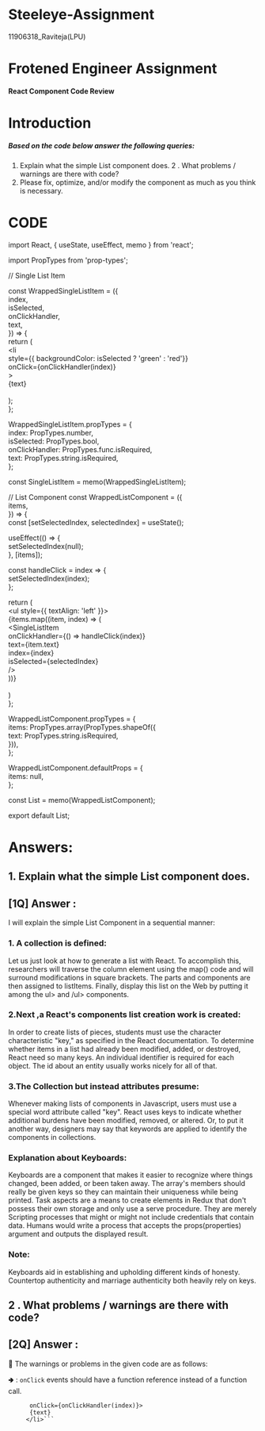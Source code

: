 # Steeleye-Assignment
11906318_Raviteja(LPU)


# Frotened Engineer Assignment

#### React Component Code Review

# Introduction

##### Based on the code below answer the following queries:

1. Explain what the simple List component does.
2 . What problems / warnings are there with code?
3. Please fix, optimize, and/or modify the component as much as you think is necessary.

# CODE

import React, { useState, useEffect, memo } from 'react';  <br/>

import PropTypes from 'prop-types';   <br/>

// Single List Item

const WrappedSingleListItem = ({ <br/>
  index, <br/>
  isSelected,  <br/>
  onClickHandler,  <br/>
  text,  <br/>
}) => {   <br/>
  return (  <br/>
    <li    <br/>
      style={{ backgroundColor: isSelected ? 'green' : 'red'}}  <br/>
      onClick={onClickHandler(index)}  <br/>
    >  <br/>
      {text}   <br/>
    </li>   <br/>
  );   <br/>
};    <br/>



WrappedSingleListItem.propTypes = {   <br/>
  index: PropTypes.number,    <br/>
  isSelected: PropTypes.bool,  <br/>
  onClickHandler: PropTypes.func.isRequired,  <br/>
  text: PropTypes.string.isRequired,  <br/>
};  <br/>



const SingleListItem = memo(WrappedSingleListItem);  <br/>

// List Component
const WrappedListComponent = ({  <br/>
  items,   <br/>
}) => {   <br/>
  const [setSelectedIndex, selectedIndex] = useState();  <br/>

  useEffect(() => {  <br/>
    setSelectedIndex(null);  <br/>
  }, [items]);  <br/>

  const handleClick = index => {  <br/>
    setSelectedIndex(index);   <br/>
  };   <br/>

  return (  <br/>
    <ul style={{ textAlign: 'left' }}>  <br/>
      {items.map((item, index) => (   <br/>
        <SingleListItem  <br/>
          onClickHandler={() => handleClick(index)}  <br/>
          text={item.text}  <br/>
          index={index}  <br/>
          isSelected={selectedIndex}   <br/>
        />  <br/>
      ))}   <br/>
    </ul>  <br/>
  )  <br/>
};  <br/>



WrappedListComponent.propTypes = {  <br/>
  items: PropTypes.array(PropTypes.shapeOf({  <br/>
    text: PropTypes.string.isRequired,  <br/>
  })),<br/>
}; <br/>



WrappedListComponent.defaultProps = {  <br/>
  items: null,  <br/>
};  <br/>

const List = memo(WrappedListComponent);  <br/>

export default List;  <br/>



# Answers: 

## 1. Explain what the simple List component does.

## [1Q] Answer :

I will explain the simple List Component in a sequential manner:

### 1. A collection is  defined:

Let us just look at how to generate a list with React. To accomplish this, researchers will traverse the column element using the map() code and will surround modifications in square brackets. The parts and components are then assigned to listItems. Finally, display this list on the Web by putting it among the ul> and /ul> components.


### 2.Next ,a  React's components list creation work is created:

In order to create lists of pieces, students must use the character characteristic "key," as specified in the React documentation. To determine whether items in a list had already been modified, added, or destroyed, React need so many keys. An individual identifier is required for each object. The id about an entity usually works nicely for all of that.

### 3.The Collection but instead attributes presume:


Whenever making lists of components in Javascript, users must use a special word attribute called "key". React uses keys to indicate whether additional burdens have been modified, removed, or altered. Or, to put it another way, designers may say that keywords are applied to identify the components in collections.

### Explanation about Keyboards:

Keyboards are a component that makes it easier to recognize where things changed, been added, or been taken away. The array's members should really be given keys so they can maintain their uniqueness while being printed. Task aspects are a means to create elements in Redux that don't possess their own storage and only use a serve procedure. They are merely Scripting processes that might or might not include credentials that contain data. Humans would write a process that accepts the props(properties) argument and outputs the displayed result.

### Note:

Keyboards  aid in establishing and upholding different kinds of honesty. Countertop authenticity and marriage authenticity both heavily rely on keys.



##  2 . What problems / warnings are there with code?


## [2Q] Answer :


 🔰 The warnings or problems in the given code  are as follows:


🢂 : ```onClick``` events should have a function reference instead of a function call.


```  <li style={{ backgroundColor: isSelected ? "green" : "red" }}
      onClick={onClickHandler(index)}>
      {text}
     </li>```
